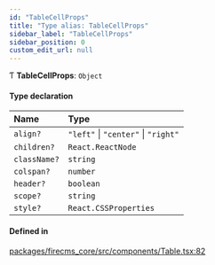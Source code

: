 ```yaml
---
id: "TableCellProps"
title: "Type alias: TableCellProps"
sidebar_label: "TableCellProps"
sidebar_position: 0
custom_edit_url: null
---
```


Ƭ **TableCellProps**: `Object`

#### Type declaration

| Name | Type |
| :------ | :------ |
| `align?` | ``"left"`` \| ``"center"`` \| ``"right"`` |
| `children?` | `React.ReactNode` |
| `className?` | `string` |
| `colspan?` | `number` |
| `header?` | `boolean` |
| `scope?` | `string` |
| `style?` | `React.CSSProperties` |

#### Defined in

[packages/firecms_core/src/components/Table.tsx:82](https://github.com/FireCMSco/firecms/blob/d45f3739/packages/firecms_core/src/components/Table.tsx#L82)
